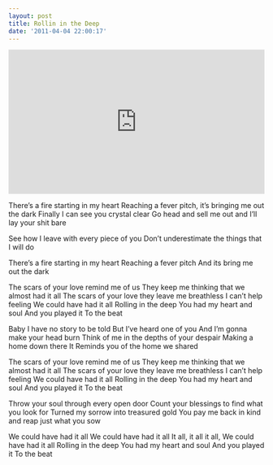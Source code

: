 ```yaml
---
layout: post
title: Rollin in the Deep
date: '2011-04-04 22:00:17'
---
```


<style>.embed-container { position: relative; padding-bottom: 56.25%; height: 0; overflow: hidden; max-width: 100%; height: auto; } .embed-container iframe, .embed-container object, .embed-container embed { position: absolute; top: 0; left: 0; width: 100%; height: 100%; }</style><div class='embed-container'><iframe src='http://www.youtube.com/embed/rYEDA3JcQqw' frameborder='0' allowfullscreen></iframe></div>

<p>There’s a fire starting in my heart
Reaching a fever pitch, it’s bringing me out the dark
Finally I can see you crystal clear
Go head and sell me out and I’ll lay your shit bare</p>

<p>See how I leave with every piece of you
Don’t underestimate the things that I will do</p>

<p>There’s a fire starting in my heart
Reaching a fever pitch
And its bring me out the dark</p>

<p>The scars of your love remind me of us
They keep me thinking that we almost had it all
The scars of your love they leave me breathless
I can’t help feeling
We could have had it all
Rolling in the deep
You had my heart and soul
And you played it
To the beat</p>

<p>Baby I have no story to be told
But I’ve heard one of you
And I’m gonna make your head burn
Think of me in the depths of your despair
Making a home down there
It Reminds you of the home we shared</p>

<p>The scars of your love remind me of us
They keep me thinking that we almost had it all
The scars of your love they leave me breathless
I can’t help feeling
We could have had it all
Rolling in the deep
You had my heart and soul
And you played it
To the beat</p>

<p>Throw your soul through every open door
Count your blessings to find what you look for
Turned my sorrow into treasured gold
You pay me back in kind and reap just what you sow</p>

<p>We could have had it all
We could have had it all
It all, it all it all,
We could have had it all
Rolling in the deep
You had my heart and soul
And you played it
To the beat</p>
